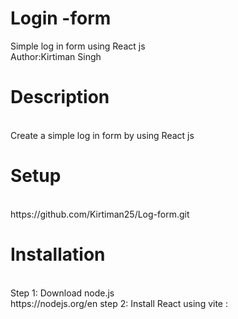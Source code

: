 # Login -form
Simple log in form using React js
<br>
Author:Kirtiman Singh
<h1>Description </h1>
<br>
Create a simple log in form by using React js 
<h1> Setup</h1>
<br>
https://github.com/Kirtiman25/Log-form.git
<h1> Installation</h1>
<br>
Step 1: Download node.js
<br>
https://nodejs.org/en
step 2: 
Install React using vite :
<br>
<a href:"npm create vite@latest my-react-app -- --template react.">
